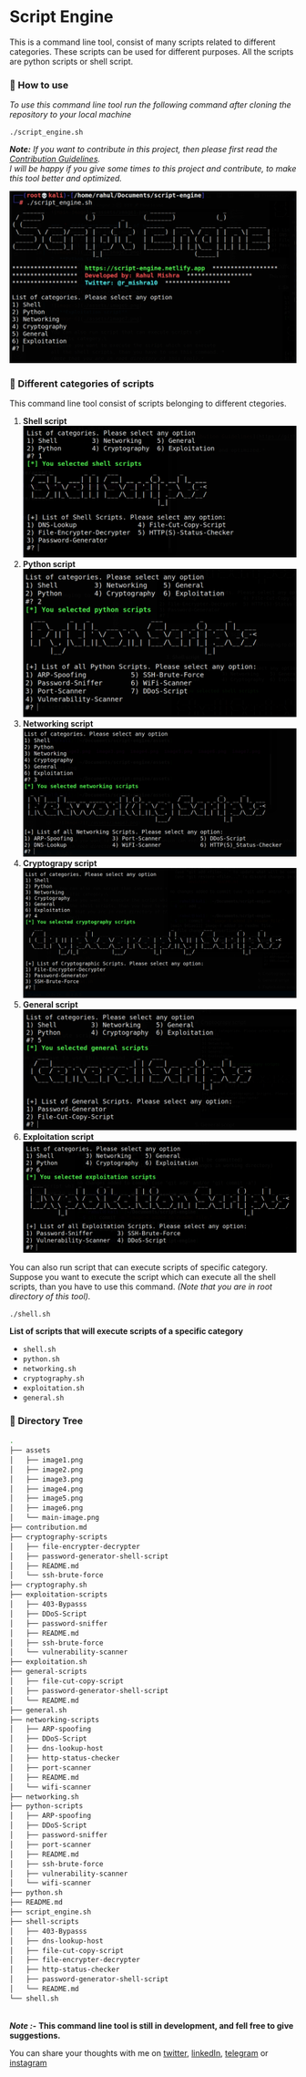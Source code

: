 # Script Engine

This is a command line tool, consist of many scripts related to different categories. These scripts can be used for different purposes. All the scripts are python scripts or shell script.

### 🚀 How to use
*To use this command line tool run the following command after cloning the repository to your local machine*
```shell 
./script_engine.sh
```
***Note:*** *If you want to contribute in this project, then please first read the [Contribution Guidelines](https://github.com/rahulMishra05/script-engine/blob/main/contribution.md).\
I will be happy if you give some times to this project and contribute, to make this tool better and optimized.*

![Main-Image](./assets/main-image.png)

### 📍 Different categories of scripts
This command line tool consist of scripts belonging to different ctegories.
1. **Shell script**
![Image-1](./assets/image1.png)
2. **Python script**
![Image-2](./assets/image2.png)
3. **Networking script**
![Image-3](./assets/image3.png)
4. **Cryptograpy script**
![Image-4](./assets/image4.png)
5. **General script**
![Image-5](./assets/image5.png)
6. **Exploitation script**
![Image-6](./assets/image6.png)

You can also run script that can execute scripts of specific category.\
Suppose you want to execute the script which can execute all the shell scripts, than you have to use this command. *(Note that you are in root directory of this tool).* 
```shell
./shell.sh
```

**List of scripts that will execute scripts of a specific category**
- `shell.sh`
- `python.sh`
- `networking.sh`
- `cryptography.sh`
- `exploitation.sh`
- `general.sh`

### 🧱 Directory Tree
```bash
.
├── assets
│   ├── image1.png
│   ├── image2.png
│   ├── image3.png
│   ├── image4.png
│   ├── image5.png
│   ├── image6.png
│   └── main-image.png
├── contribution.md
├── cryptography-scripts
│   ├── file-encrypter-decrypter
│   ├── password-generator-shell-script
│   ├── README.md
│   └── ssh-brute-force
├── cryptography.sh
├── exploitation-scripts
│   ├── 403-Bypasss
│   ├── DDoS-Script
│   ├── password-sniffer
│   ├── README.md
│   ├── ssh-brute-force
│   └── vulnerability-scanner
├── exploitation.sh
├── general-scripts
│   ├── file-cut-copy-script
│   ├── password-generator-shell-script
│   └── README.md
├── general.sh
├── networking-scripts
│   ├── ARP-spoofing
│   ├── DDoS-Script
│   ├── dns-lookup-host
│   ├── http-status-checker
│   ├── port-scanner
│   ├── README.md
│   └── wifi-scanner
├── networking.sh
├── python-scripts
│   ├── ARP-spoofing
│   ├── DDoS-Script
│   ├── password-sniffer
│   ├── port-scanner
│   ├── README.md
│   ├── ssh-brute-force
│   ├── vulnerability-scanner
│   └── wifi-scanner
├── python.sh
├── README.md
├── script_engine.sh
├── shell-scripts
│   ├── 403-Bypasss
│   ├── dns-lookup-host
│   ├── file-cut-copy-script
│   ├── file-encrypter-decrypter
│   ├── http-status-checker
│   ├── password-generator-shell-script
│   └── README.md
└── shell.sh



```

***Note :-*** **This command line tool is still in development, and fell free to give suggestions.**

You can share your thoughts with me on [twitter](https://twitter.com/r_mishra10),
[linkedIn](https://www.linkedin.com/in/rahul-mishra-66210b185),
[telegram](https://t.me/rahul_mishra10) or
[instagram](https://www.instagram.com/rahul_mishra10/?hl=en)
